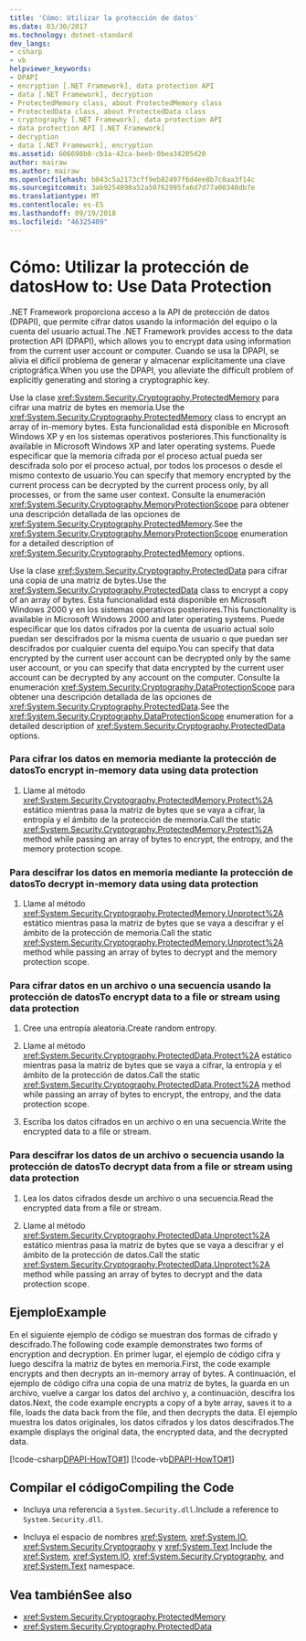 ```yaml
---
title: 'Cómo: Utilizar la protección de datos'
ms.date: 03/30/2017
ms.technology: dotnet-standard
dev_langs:
- csharp
- vb
helpviewer_keywords:
- DPAPI
- encryption [.NET Framework], data protection API
- data [.NET Framework], decryption
- ProtectedMemory class, about ProtectedMemory class
- ProtectedData class, about ProtectedData class
- cryptography [.NET Framework], data protection API
- data protection API [.NET Framework]
- decryption
- data [.NET Framework], encryption
ms.assetid: 606698b0-cb1a-42ca-beeb-0bea34205d20
author: mairaw
ms.author: mairaw
ms.openlocfilehash: b043c5a2173cff9eb82497f6d4ee8b7c0aa3f14c
ms.sourcegitcommit: 3ab9254890a52a50762995fa6d7d77a00348db7e
ms.translationtype: MT
ms.contentlocale: es-ES
ms.lasthandoff: 09/19/2018
ms.locfileid: "46325409"
---
```

# <a name="how-to-use-data-protection"></a><span data-ttu-id="6634e-102">Cómo: Utilizar la protección de datos</span><span class="sxs-lookup"><span data-stu-id="6634e-102">How to: Use Data Protection</span></span>
<span data-ttu-id="6634e-103">.NET Framework proporciona acceso a la API de protección de datos (DPAPI), que permite cifrar datos usando la información del equipo o la cuenta del usuario actual.</span><span class="sxs-lookup"><span data-stu-id="6634e-103">The .NET Framework provides access to the data protection API (DPAPI), which allows you to encrypt data using information from the current user account or computer.</span></span>  <span data-ttu-id="6634e-104">Cuando se usa la DPAPI, se alivia el difícil problema de generar y almacenar explícitamente una clave criptográfica.</span><span class="sxs-lookup"><span data-stu-id="6634e-104">When you use the DPAPI, you alleviate the difficult problem of explicitly generating and storing a cryptographic key.</span></span>  
  
 <span data-ttu-id="6634e-105">Use la clase <xref:System.Security.Cryptography.ProtectedMemory> para cifrar una matriz de bytes en memoria.</span><span class="sxs-lookup"><span data-stu-id="6634e-105">Use the <xref:System.Security.Cryptography.ProtectedMemory> class to encrypt an array of in-memory bytes.</span></span>  <span data-ttu-id="6634e-106">Esta funcionalidad está disponible en Microsoft Windows XP y en los sistemas operativos posteriores.</span><span class="sxs-lookup"><span data-stu-id="6634e-106">This functionality is available in Microsoft Windows XP and later operating systems.</span></span>  <span data-ttu-id="6634e-107">Puede especificar que la memoria cifrada por el proceso actual pueda ser descifrada solo por el proceso actual, por todos los procesos o desde el mismo contexto de usuario.</span><span class="sxs-lookup"><span data-stu-id="6634e-107">You can specify that memory encrypted by the current process can be decrypted by the current process only, by all processes, or from the same user context.</span></span>  <span data-ttu-id="6634e-108">Consulte la enumeración <xref:System.Security.Cryptography.MemoryProtectionScope> para obtener una descripción detallada de las opciones de <xref:System.Security.Cryptography.ProtectedMemory>.</span><span class="sxs-lookup"><span data-stu-id="6634e-108">See the <xref:System.Security.Cryptography.MemoryProtectionScope> enumeration for a detailed description of <xref:System.Security.Cryptography.ProtectedMemory> options.</span></span>  
  
 <span data-ttu-id="6634e-109">Use la clase <xref:System.Security.Cryptography.ProtectedData> para cifrar una copia de una matriz de bytes.</span><span class="sxs-lookup"><span data-stu-id="6634e-109">Use the <xref:System.Security.Cryptography.ProtectedData> class to encrypt a copy of an array of bytes.</span></span> <span data-ttu-id="6634e-110">Esta funcionalidad está disponible en Microsoft Windows 2000 y en los sistemas operativos posteriores.</span><span class="sxs-lookup"><span data-stu-id="6634e-110">This functionality is available in Microsoft Windows 2000 and later operating systems.</span></span>  <span data-ttu-id="6634e-111">Puede especificar que los datos cifrados por la cuenta de usuario actual solo puedan ser descifrados por la misma cuenta de usuario o que puedan ser descifrados por cualquier cuenta del equipo.</span><span class="sxs-lookup"><span data-stu-id="6634e-111">You can specify that data encrypted by the current user account can be decrypted only by the same user account, or you can specify that data encrypted by the current user account can be decrypted by any account on the computer.</span></span>  <span data-ttu-id="6634e-112">Consulte la enumeración <xref:System.Security.Cryptography.DataProtectionScope> para obtener una descripción detallada de las opciones de <xref:System.Security.Cryptography.ProtectedData>.</span><span class="sxs-lookup"><span data-stu-id="6634e-112">See the <xref:System.Security.Cryptography.DataProtectionScope> enumeration for a detailed description of <xref:System.Security.Cryptography.ProtectedData> options.</span></span>  
  
### <a name="to-encrypt-in-memory-data-using-data-protection"></a><span data-ttu-id="6634e-113">Para cifrar los datos en memoria mediante la protección de datos</span><span class="sxs-lookup"><span data-stu-id="6634e-113">To encrypt in-memory data using data protection</span></span>  
  
1.  <span data-ttu-id="6634e-114">Llame al método <xref:System.Security.Cryptography.ProtectedMemory.Protect%2A> estático mientras pasa la matriz de bytes que se vaya a cifrar, la entropía y el ámbito de la protección de memoria.</span><span class="sxs-lookup"><span data-stu-id="6634e-114">Call the static <xref:System.Security.Cryptography.ProtectedMemory.Protect%2A> method while passing an array of bytes to encrypt, the entropy, and the memory protection scope.</span></span>  
  
### <a name="to-decrypt-in-memory-data-using-data-protection"></a><span data-ttu-id="6634e-115">Para descifrar los datos en memoria mediante la protección de datos</span><span class="sxs-lookup"><span data-stu-id="6634e-115">To decrypt in-memory data using data protection</span></span>  
  
1.  <span data-ttu-id="6634e-116">Llame al método <xref:System.Security.Cryptography.ProtectedMemory.Unprotect%2A> estático mientras pasa la matriz de bytes que se vaya a descifrar y el ámbito de la protección de memoria.</span><span class="sxs-lookup"><span data-stu-id="6634e-116">Call the static <xref:System.Security.Cryptography.ProtectedMemory.Unprotect%2A> method while passing an array of bytes to decrypt and the memory protection scope.</span></span>  
  
### <a name="to-encrypt-data-to-a-file-or-stream-using-data-protection"></a><span data-ttu-id="6634e-117">Para cifrar datos en un archivo o una secuencia usando la protección de datos</span><span class="sxs-lookup"><span data-stu-id="6634e-117">To encrypt data to a file or stream using data protection</span></span>  
  
1.  <span data-ttu-id="6634e-118">Cree una entropía aleatoria.</span><span class="sxs-lookup"><span data-stu-id="6634e-118">Create random entropy.</span></span>  
  
2.  <span data-ttu-id="6634e-119">Llame al método <xref:System.Security.Cryptography.ProtectedData.Protect%2A> estático mientras pasa la matriz de bytes que se vaya a cifrar, la entropía y el ámbito de la protección de datos.</span><span class="sxs-lookup"><span data-stu-id="6634e-119">Call the static <xref:System.Security.Cryptography.ProtectedData.Protect%2A> method while passing an array of bytes to encrypt, the entropy, and the data protection scope.</span></span>  
  
3.  <span data-ttu-id="6634e-120">Escriba los datos cifrados en un archivo o en una secuencia.</span><span class="sxs-lookup"><span data-stu-id="6634e-120">Write the encrypted data to a file or stream.</span></span>  
  
### <a name="to-decrypt-data-from-a-file-or-stream-using-data-protection"></a><span data-ttu-id="6634e-121">Para descifrar los datos de un archivo o secuencia usando la protección de datos</span><span class="sxs-lookup"><span data-stu-id="6634e-121">To decrypt data from a file or stream using data protection</span></span>  
  
1.  <span data-ttu-id="6634e-122">Lea los datos cifrados desde un archivo o una secuencia.</span><span class="sxs-lookup"><span data-stu-id="6634e-122">Read the encrypted data from a file or stream.</span></span>  
  
2.  <span data-ttu-id="6634e-123">Llame al método <xref:System.Security.Cryptography.ProtectedData.Unprotect%2A> estático mientras pasa la matriz de bytes que se vaya a descifrar y el ámbito de la protección de datos.</span><span class="sxs-lookup"><span data-stu-id="6634e-123">Call the static <xref:System.Security.Cryptography.ProtectedData.Unprotect%2A> method while passing an array of bytes to decrypt and the data protection scope.</span></span>  
  
## <a name="example"></a><span data-ttu-id="6634e-124">Ejemplo</span><span class="sxs-lookup"><span data-stu-id="6634e-124">Example</span></span>  
 <span data-ttu-id="6634e-125">En el siguiente ejemplo de código se muestran dos formas de cifrado y descifrado.</span><span class="sxs-lookup"><span data-stu-id="6634e-125">The following code example demonstrates two forms of encryption and decryption.</span></span>  <span data-ttu-id="6634e-126">En primer lugar, el ejemplo de código cifra y luego descifra la matriz de bytes en memoria.</span><span class="sxs-lookup"><span data-stu-id="6634e-126">First, the code example encrypts and then decrypts an in-memory array of bytes.</span></span>  <span data-ttu-id="6634e-127">A continuación, el ejemplo de código cifra una copia de una matriz de bytes, la guarda en un archivo, vuelve a cargar los datos del archivo y, a continuación, descifra los datos.</span><span class="sxs-lookup"><span data-stu-id="6634e-127">Next, the code example encrypts a copy of a byte array, saves it to a file, loads the data back from the file, and then decrypts the data.</span></span>  <span data-ttu-id="6634e-128">El ejemplo muestra los datos originales, los datos cifrados y los datos descifrados.</span><span class="sxs-lookup"><span data-stu-id="6634e-128">The example displays the original data, the encrypted data, and the decrypted data.</span></span>  
  
 [!code-csharp[DPAPI-HowTO#1](../../../samples/snippets/csharp/VS_Snippets_CLR/DPAPI-HowTO/cs/sample.cs#1)]
 [!code-vb[DPAPI-HowTO#1](../../../samples/snippets/visualbasic/VS_Snippets_CLR/DPAPI-HowTO/vb/sample.vb#1)]  
  
## <a name="compiling-the-code"></a><span data-ttu-id="6634e-129">Compilar el código</span><span class="sxs-lookup"><span data-stu-id="6634e-129">Compiling the Code</span></span>  
  
-   <span data-ttu-id="6634e-130">Incluya una referencia a `System.Security.dll`.</span><span class="sxs-lookup"><span data-stu-id="6634e-130">Include a reference to `System.Security.dll`.</span></span>  
  
-   <span data-ttu-id="6634e-131">Incluya el espacio de nombres <xref:System>, <xref:System.IO>, <xref:System.Security.Cryptography> y <xref:System.Text>.</span><span class="sxs-lookup"><span data-stu-id="6634e-131">Include the <xref:System>, <xref:System.IO>, <xref:System.Security.Cryptography>, and <xref:System.Text> namespace.</span></span>  
  
## <a name="see-also"></a><span data-ttu-id="6634e-132">Vea también</span><span class="sxs-lookup"><span data-stu-id="6634e-132">See also</span></span>

- <xref:System.Security.Cryptography.ProtectedMemory>  
- <xref:System.Security.Cryptography.ProtectedData>
